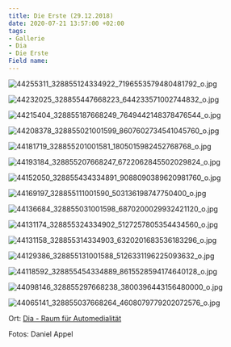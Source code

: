 ```yaml
---
title: Die Erste (29.12.2018)
date: 2020-07-21 13:57:00 +02:00
tags:
- Gallerie
- Dia
- Die Erste
Field name: 
---
```


![44255311_328855124334922_7196553579480481792_o.jpg](/uploads/44255311_328855124334922_7196553579480481792_o.jpg)

![44232025_328855447668223_644233571002744832_o.jpg](/uploads/44232025_328855447668223_644233571002744832_o.jpg)

![44215404_328855187668249_7649442148378476544_o.jpg](/uploads/44215404_328855187668249_7649442148378476544_o.jpg)

![44208378_328855021001599_8607602734541045760_o.jpg](/uploads/44208378_328855021001599_8607602734541045760_o.jpg)

![44181719_328855201001581_1805015982452768768_o.jpg](/uploads/44181719_328855201001581_1805015982452768768_o.jpg)

![44193184_328855207668247_6722062845502029824_o.jpg](/uploads/44193184_328855207668247_6722062845502029824_o.jpg)

![44152050_328855434334891_9088090389620981760_o.jpg](/uploads/44152050_328855434334891_9088090389620981760_o.jpg)

![44169197_328855111001590_503136198747750400_o.jpg](/uploads/44169197_328855111001590_503136198747750400_o.jpg)

![44136684_328855031001598_6870200029932421120_o.jpg](/uploads/44136684_328855031001598_6870200029932421120_o.jpg)

![44131174_328855324334902_5127257805354434560_o.jpg](/uploads/44131174_328855324334902_5127257805354434560_o.jpg)

![44131158_328855314334903_6320201683536183296_o.jpg](/uploads/44131158_328855314334903_6320201683536183296_o.jpg)

![44129386_328855131001588_5126331196225093632_o.jpg](/uploads/44129386_328855131001588_5126331196225093632_o.jpg)

![44118592_328855454334889_8615528594174640128_o.jpg](/uploads/44118592_328855454334889_8615528594174640128_o.jpg)

![44098146_328855297668238_3800396443156480000_o.jpg](/uploads/44098146_328855297668238_3800396443156480000_o.jpg)

![44065141_328855037668264_4608079779202072576_o.jpg](/uploads/44065141_328855037668264_4608079779202072576_o.jpg)

Ort: [Dia - Raum für Automedialität](https://www.diahannover.de/)

Fotos: Daniel Appel